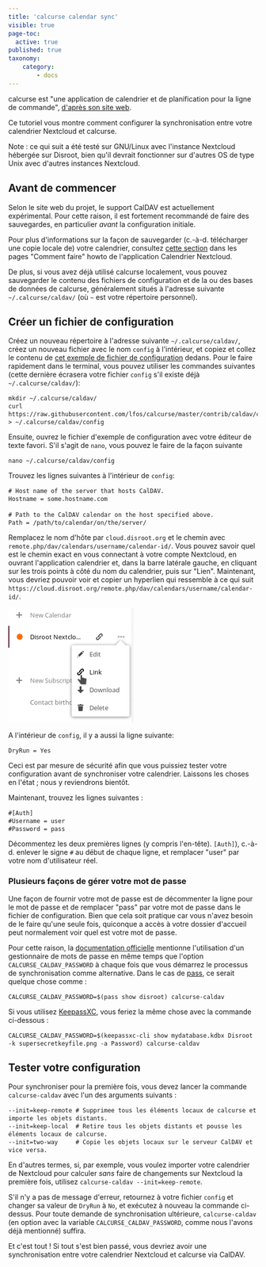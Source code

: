```yaml
---
title: 'calcurse calendar sync'
visible: true
page-toc:
  active: true
published: true
taxonomy:
    category:
        - docs
---
```


calcurse est "une application de calendrier et de planification pour la ligne de commande",  [d'après son site web](http://calcurse.org/).

Ce tutoriel vous montre comment configurer la synchronisation entre votre calendrier Nextcloud et calcurse.

Note : ce qui suit a été testé sur GNU/Linux avec l'instance Nextcloud hébergée sur Disroot, bien qu'il devrait fonctionner sur d'autres OS de type Unix avec d'autres instances Nextcloud.

## Avant de commencer

Selon le site web du projet, le support CalDAV est actuellement expérimental. Pour cette raison, il est fortement recommandé de faire des sauvegardes, en particulier *avant* la configuration initiale.

Pour plus d'informations sur la façon de sauvegarder (c.-à-d. télécharger une copie locale de) votre calendrier, consultez [cette section](https://howto.disroot.org/en/nextcloud/apps/calendar#delete-edit-download-calendar) dans les pages "Comment faire" howto de l'application Calendrier Nextcloud.

De plus, si vous avez déjà utilisé calcurse localement, vous pouvez sauvegarder le contenu des fichiers de configuration et de la ou des bases de données de calcurse, généralement situés à l'adresse suivante `~/.calcurse/caldav/` (où `~` est votre répertoire personnel).

## Créer un fichier de configuration

Créez un nouveau répertoire à l'adresse suivante `~/.calcurse/caldav/`, créez un nouveau fichier avec le nom `config` à l'intérieur, et copiez et collez le contenu de [cet exemple de fichier de configuration](https://github.com/lfos/calcurse/blob/master/contrib/caldav/config.sample) dedans. Pour le faire rapidement dans le terminal, vous pouvez utiliser les commandes suivantes (cette dernière écrasera votre fichier `config` s'il existe déjà `~/.calcurse/caldav/`):

```
mkdir ~/.calcurse/caldav/
curl https://raw.githubusercontent.com/lfos/calcurse/master/contrib/caldav/config.sample > ~/.calcurse/caldav/config
```

Ensuite, ouvrez le fichier d'exemple de configuration avec votre éditeur de texte favori. S'il s'agit de `nano`, vous pouvez le faire de la façon suivante

```
nano ~/.calcurse/caldav/config
```

Trouvez les lignes suivantes à l'intérieur de `config`:

```
# Host name of the server that hosts CalDAV.
Hostname = some.hostname.com

# Path to the CalDAV calendar on the host specified above.
Path = /path/to/calendar/on/the/server/
```

Remplacez le nom d'hôte par `cloud.disroot.org` et le chemin avec `remote.php/dav/calendars/username/calendar-id/`. Vous pouvez savoir quel est le chemin exact en vous connectant à votre compte Nextcloud, en ouvrant l'application calendrier et, dans la barre latérale gauche, en cliquant sur les trois points à côté du nom du calendrier, puis sur "Lien". Maintenant, vous devriez pouvoir voir et copier un hyperlien qui ressemble à ce qui suit `https://cloud.disroot.org/remote.php/dav/calendars/username/calendar-id/`.

![Capture d'écran du menu contextuel qui apparaît après avoir cliqué sur les trois points.](en/nextcloud-cal-link.png)

A l'intérieur de `config`, il y a aussi la ligne suivante:

```
DryRun = Yes
```

Ceci est par mesure de sécurité afin que vous puissiez tester votre configuration avant de synchroniser votre calendrier. Laissons les choses en l'état ; nous y reviendrons bientôt.

Maintenant, trouvez les lignes suivantes :

```
#[Auth]
#Username = user
#Password = pass
```

Décommentez les deux premières lignes (y compris l'en-tête). `[Auth]`), c.-à-d. enlever le signe `#` au début de chaque ligne, et remplacer "user" par votre nom d'utilisateur réel.

### Plusieurs façons de gérer votre mot de passe

Une façon de fournir votre mot de passe est de décommenter la ligne pour le mot de passe et de remplacer "pass" par votre mot de passe dans le fichier de configuration. Bien que cela soit pratique car vous n'avez besoin de le faire qu'une seule fois, quiconque a accès à votre dossier d'accueil peut normalement voir quel est votre mot de passe.

Pour cette raison, la [documentation officielle](https://github.com/lfos/calcurse/tree/master/contrib/caldav#usage) mentionne l'utilisation d'un gestionnaire de mots de passe en même temps que l'option `CALCURSE_CALDAV_PASSWORD` à chaque fois que vous démarrez le processus de synchronisation comme alternative. Dans le cas de [pass](https://www.passwordstore.org/), ce serait quelque chose comme :

```
CALCURSE_CALDAV_PASSWORD=$(pass show disroot) calcurse-caldav
```

Si vous utilisez [KeepassXC](https://keepassxc.org/), vous feriez la même chose avec la commande ci-dessous :

```
CALCURSE_CALDAV_PASSWORD=$(keepassxc-cli show mydatabase.kdbx Disroot -k supersecretkeyfile.png -a Password) calcurse-caldav
```

## Tester votre configuration

Pour synchroniser pour la première fois, vous devez lancer la commande `calcurse-caldav` avec l'un des arguments suivants :

```
--init=keep-remote # Supprimee tous les éléments locaux de calcurse et importe les objets distants.
--init=keep-local  # Retire tous les objets distants et pousse les éléments locaux de calcurse.
--init=two-way     # Copie les objets locaux sur le serveur CalDAV et vice versa.
```

En d'autres termes, si, par exemple, vous voulez importer votre calendrier de Nextcloud pour calculer *sans* faire de changements sur Nextcloud la première fois, utilisez `calcurse-caldav --init=keep-remote`.

S'il n'y a pas de message d'erreur, retournez à votre fichier `config` et changer sa valeur de `DryRun` à `No`, et exécutez à nouveau la commande ci-dessus. Pour toute demande de synchronisation ultérieure, `calcurse-caldav` (en option avec la variable `CALCURSE_CALDAV_PASSWORD`, comme nous l'avons déjà mentionné) suffira.

Et c'est tout ! Si tout s'est bien passé, vous devriez avoir une synchronisation entre votre calendrier Nextcloud et calcurse via CalDAV.
